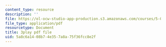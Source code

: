 ```yaml
---
content_type: resource
description: ''
file: https://ol-ocw-studio-app-production.s3.amazonaws.com/courses/5-08j-biological-chemistry-ii-spring-2016/5a8c6a1408b74e357a8a75f36fcc8e2f_H0ubjnHa5rY.pdf
file_type: application/pdf
resourcetype: Document
title: 3play pdf file
uid: 5a8c6a14-08b7-4e35-7a8a-75f36fcc8e2f
---
```

